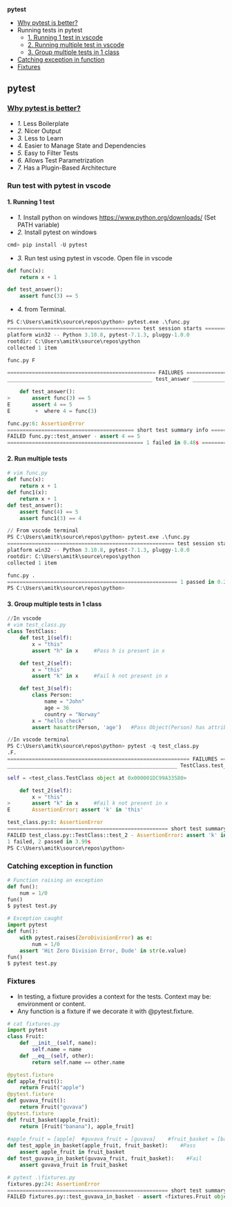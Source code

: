 **pytest**
- [Why pytest is better?](#w)
- Running tests in pytest
  - [1. Running 1 test in vscode](#otest)
  - [2. Running multiple test in vscode](#mtest)
  - [3. Group multiple tests in 1 class](#mc)
- [Catching exception in function](#catch)
- [Fixtures](#fix)

## pytest
<a name=w></a>
### [Why pytest is better?](https://realpython.com/pytest-python-testing/)
- _1._ Less Boilerplate
- _2._ Nicer Output
- _3._ Less to Learn
- _4._ Easier to Manage State and Dependencies
- _5._ Easy to Filter Tests
- _6._ Allows Test Parametrization
- _7._ Has a Plugin-Based Architecture 

### Run test with pytest in vscode
<a name=otest></a>
#### 1. Running 1 test
- _1._ Install python on windows https://www.python.org/downloads/ (Set PATH variable)
- _2._ Install pytest on windows
```c
cmd> pip install -U pytest
```
- _3._ Run test using pytest in vscode. Open file in vscode
```py
def func(x):
    return x + 1

def test_answer():
    assert func(3) == 5
```
- _4._ from Terminal. 
```py
PS C:\Users\amitk\source\repos\python> pytest.exe .\func.py
=========================================== test session starts ===========================================
platform win32 -- Python 3.10.8, pytest-7.1.3, pluggy-1.0.0
rootdir: C:\Users\amitk\source\repos\python
collected 1 item

func.py F                                                                        [100%] <<<<< All tests ran

================================================ FAILURES ================================================= 
_______________________________________________ test_answer _______________________________________________

    def test_answer():
>       assert func(3) == 5
E       assert 4 == 5
E        +  where 4 = func(3)

func.py:6: AssertionError
========================================= short test summary info ========================================= 
FAILED func.py::test_answer - assert 4 == 5
============================================ 1 failed in 0.48s ============================================
```
<a name=mtest></a>
#### 2. Run multiple tests
```py
# vim func.py
def func(x):
    return x + 1
def func1(x):
    return x + 1
def test_answer():
    assert func(4) == 5
    assert func1(3) == 4

// From vscode terminal
PS C:\Users\amitk\source\repos\python> pytest.exe .\func.py
====================================================== test session starts ======================================================
platform win32 -- Python 3.10.8, pytest-7.1.3, pluggy-1.0.0
rootdir: C:\Users\amitk\source\repos\python
collected 1 item

func.py .                                                                                                   [100%]  <<< completed
======================================================= 1 passed in 0.21s ======================================================= 
PS C:\Users\amitk\source\repos\python>
```

<a name=mc></a>
#### 3. Group multiple tests in 1 class
```py
//In vscode
# vim test_class.py
class TestClass:
    def test_1(self):
        x = "this"
        assert "h" in x     #Pass h is present in x

    def test_2(self):
        x = "this"
        assert "k" in x     #Fail k not present in x

    def test_3(self):
        class Person:
            name = "John"
            age = 36
            country = "Norway"
        x = "hello check"
        assert hasattr(Person, 'age')   #Pass Object(Person) has attribute age

//In vscode terminal
PS C:\Users\amitk\source\repos\python> pytest -q test_class.py
.F.                                                                                                                        [100%]
=========================================================== FAILURES ============================================================ 
_______________________________________________________ TestClass.test_2 ________________________________________________________ 

self = <test_class.TestClass object at 0x000001DC99A33580>

    def test_2(self):
        x = "this"
>       assert "k" in x     #Fail k not present in x
E       AssertionError: assert 'k' in 'this'

test_class.py:8: AssertionError
==================================================== short test summary info ==================================================== 
FAILED test_class.py::TestClass::test_2 - AssertionError: assert 'k' in 'this'
1 failed, 2 passed in 3.99s
PS C:\Users\amitk\source\repos\python>
```

<a name=catch></a>
### Catching exception in function
```py
# Function raising an exception
def fun():
    num = 1/0
fun()
$ pytest test.py

# Exception caught
import pytest
def fun():
    with pytest.raises(ZeroDivisionError) as e:
        num = 1/0
    assert 'Hit Zero Division Error, Dude' in str(e.value)
fun()
$ pytest test.py
```

<a name=fix></a>
### Fixtures
- In testing, a fixture provides a context for the tests. Context may be: environment or content.
- Any function is a fixture if we decorate it with @pytest.fixture.
```py
# cat fixtures.py
import pytest
class Fruit:
    def __init__(self, name):
        self.name = name
    def __eq__(self, other):
        return self.name == other.name

@pytest.fixture
def apple_fruit():
    return Fruit("apple")
@pytest.fixture
def guvava_fruit():
    return Fruit("guvava")
@pytest.fixture
def fruit_basket(apple_fruit):
    return [Fruit("banana"), apple_fruit]
    
#apple_fruit = [apple]  #guvava_fruit = [guvava]    #fruit_basket = [banana, apple]
def test_apple_in_basket(apple_fruit, fruit_basket):    #Pass
    assert apple_fruit in fruit_basket
def test_guvava_in_basket(guvava_fruit, fruit_basket):    #Fail
    assert guvava_fruit in fruit_basket

# pytest .\fixtures.py
fixtures.py:24: AssertionError
==================================================== short test summary info ==================================================== 
FAILED fixtures.py::test_guvava_in_basket - assert <fixtures.Fruit object at 0x000002973F21F1F0> in [<fixtures.Fruit object at ...================================================== 1 failed, 1 passed in 0.48s ===============================================
```
